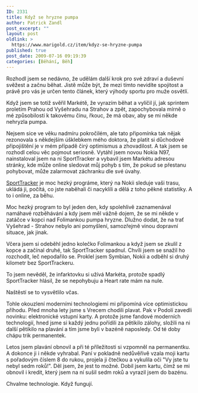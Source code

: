 ```yaml
---
ID: 2331
title: Když se hryzne pumpa
author: Patrick Zandl
post_excerpt: ""
layout: post
oldlink: >
  https://www.marigold.cz/item/kdyz-se-hryzne-pumpa
published: true
post_date: 2009-07-16 09:19:39
categories: [Běhání, Běh]
---
```

Rozhodl jsem se nedávno, že udělám další krok pro své zdraví a duševní svěžest a začnu běhat. Jistě může být, že mezi tímto nevidíte spojitost a právě pro vás je určen tento článek, který výhody sportu pro muže osvětlí. 

Když jsem se totiž svěřil Markétě, že vyrazím běhat a vylíčil jí, jak sprintem proletím Prahou od Vyšehradu na Strahov a zpět, zapochybovala mírně o mé způsobilosti k takovému činu, řkouc, že má obav, aby se mi někde nehryzla pumpa. 

Nejsem sice ve věku nadmíru pokročilém, ale tato připomínka tak nějak rezonovala s někdejším úšklebkem mého doktora, že platit si důchodové připojištění je v mém případě čirý optimismus a zhovadilost. A tak jsem se rozhodl celou věc pojmout seriosně. Vytáhl jsem novou Nokia N97, nainstaloval jsem na ni SportTracker a vybavil jsem Markétu adresou stránky, kde může online sledovat můj pohyb s tím, že pokud se přestanu pohybovat, může zalarmovat záchranku dle své úvahy. 

<a href="http://sportstracker.nokia.com/">SportTracker</a> je moc hezký prográme, který na Nokii sleduje vaši trasu, ukládá ji, počítá, co jste naběhali či nacyklili a dělá z toho pěkné statistiky. A to i online, za běhu. 

Moc hezký program to byl jeden den, kdy spolehlivě zaznamenával namáhavé rozběhávání a kdy jsem měl vážně dojem, že se mi někde v zatáčce v kopci nad Folimankou pumpa hryzne. Dlužno dodat, že na trať Vyšehrad - Strahov nebylo ani pomyšlení, samozřejmě vinou dopravní situace, jak jinak. 

Včera jsem si odeběhl jedno kolečko Folimankou a když jsem se zkulil z kopce a začínal druhé, tak SportTracker spadnul. Chvíli jsem se snažil ho rozchodit, leč nepodařilo se. Proklel jsem Symbian, Nokii a odběhl si druhý kilometr bez SportTrackeru. 

To jsem nevěděl, že infarktovku si užívá Markéta, protože spadlý SportTracker hlásil, že se nepohybuju a Heart rate mám na nule. 

Naštěstí se to vysvětlilo včas.

Tohle okouzlení moderními technologiemi mi připomíná více optimistickou příhodu. Před mnoha lety jsme s Vrecem chodili plavat. Pak v Podolí zavedli novinku: elektronické vstupní karty. A protože jsme fandové moderních technologií, hned jsme si každý jednu pořídili za pětikilo zálohy, složili na ni další pětikilo na plavání a tím jsme byli v bazéně naposledy. Od té doby chápu trik permanentek.  

Letos jsem plavání obnovil a při té příležitosti si vzpomněl na permanentku. A dokonce ji i někde vyhrabal. Paní v pokladně nedůvěřivě vzala moji kartu s pořadovým číslem 8 do rukou, projela ji čtečkou a vykulila oči "Vy jste tu nebyl sedm roků!". Děl jsem, že jest to možné. Dobil jsem kartu, čímž se mi obnovil i kredit, který jsem na ní sušil sedm roků a vyrazil jsem do bazénu. 

Chvalme technologie. Když fungují.